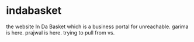 # indabasket
the website In Da Basket which is a business portal for unreachable.
garima is here.
prajwal is here.
trying to pull from vs.